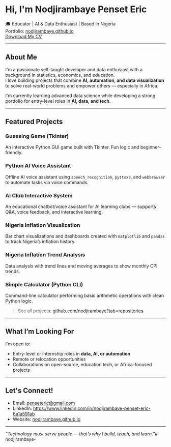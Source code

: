#  Hi, I'm Nodjirambaye Penset Eric

🎓 Educator | AI & Data Enthusiast | Based in Nigeria  
Portfolio: [nodjirambaye.github.io](https://nodjirambaye.github.io)  
 [Download My CV](https://nodjirambaye.github.io/assets/Nodjirambaye_CV.pdf)  

---

##  About Me

I'm a passionate self-taught developer and data enthusiast with a background in statistics, economics, and education.  
I love building projects that combine **AI, automation, and data visualization** to solve real-world problems and empower others — especially in Africa.

I'm currently learning advanced data science while developing a strong portfolio for entry-level roles in **AI, data, and tech**.

---

##  Featured Projects

### Guessing Game (Tkinter)  
An interactive Python GUI game built with Tkinter. Fun logic and beginner-friendly.

###  Python AI Voice Assistant  
Offline AI voice assistant using `speech_recognition`, `pyttsx3`, and `webbrowser` to automate tasks via voice commands.

###  AI Club Interactive System  
An educational chatbot/voice assistant for AI learning clubs — supports Q&A, voice feedback, and interactive learning.

### Nigeria Inflation Visualization  
Bar chart visualizations and dashboards created with `matplotlib` and `pandas` to track Nigeria’s inflation history.

### Nigeria Inflation Trend Analysis  
Data analysis with trend lines and moving averages to show monthly CPI trends.

###  Simple Calculator (Python CLI)  
Command-line calculator performing basic arithmetic operations with clean Python logic.

>  See all projects: [github.com/nodjirambaye?tab=repositories](https://github.com/nodjirambaye?tab=repositories)

---

## What I’m Looking For

I'm open to:
- Entry-level or internship roles in **data, AI, or automation**
- Remote or relocation opportunities
- Collaborations on open-source, education tech, or Africa-focused projects

---

##  Let's Connect!

-  Email: penseteric@gmail.com  
-  LinkedIn: https://www.linkedin.com/in/nodjirambaye-penset-eric-6a1a591ab
-  Website: [nodjirambaye.github.io](https://nodjirambaye.github.io)

---

_“Technology must serve people — that’s why I build, teach, and learn.”_# nodjirambaye-
